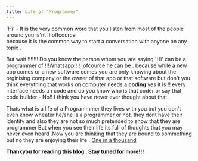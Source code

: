 ```yaml
---
title: Life of "Programmer"
---
```



'Hi' - It is the very common word that you listen from most of the people around you is'nt it offcource  
because it is the common way to start a conversation with anyone on any topic .

But wait !!!!!!! Do you know the person whom you are saying 'Hi' can be  a programmer of !!!Whatsapp!!!!!
ofcource he can be . because while a new app comes or a new software comes you are only knowing about the 
orginising company or the owner of that app or that software but don't you think everything that works on computer 
needs a **coding** yes it is !! every interface needs an code and do you know who is that coder or say that code
builder - No!! I think you have never ever thought about that .

Thats what is a life of a Programmmer they lives with you but you don't even know wheater he/she is a programmer
or not. they dont have their identity and also they are not so much pretended to show that they are  programmer
But when you see their life its full of thoughts that you may never even heard .Now you are thinking that they are bound 
to sommething but no they are enjoying their life .
[One in a thousand](https://deanweller.files.wordpress.com/2013/08/standout.jpg)

**Thankyou for reading this blog . Stay tuned for more!!!**
